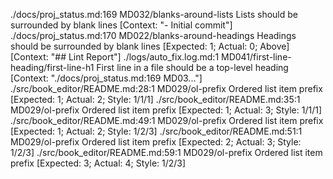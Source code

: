./docs/proj_status.md:169 MD032/blanks-around-lists Lists should be surrounded by blank lines [Context: "- Initial commit"]
./docs/proj_status.md:170 MD022/blanks-around-headings Headings should be surrounded by blank lines [Expected: 1; Actual: 0; Above] [Context: "## Lint Report"]
./logs/auto_fix.log.md:1 MD041/first-line-heading/first-line-h1 First line in a file should be a top-level heading [Context: "./docs/proj_status.md:169 MD03..."]
./src/book_editor/README.md:28:1 MD029/ol-prefix Ordered list item prefix [Expected: 1; Actual: 2; Style: 1/1/1]
./src/book_editor/README.md:35:1 MD029/ol-prefix Ordered list item prefix [Expected: 1; Actual: 3; Style: 1/1/1]
./src/book_editor/README.md:49:1 MD029/ol-prefix Ordered list item prefix [Expected: 1; Actual: 2; Style: 1/2/3]
./src/book_editor/README.md:51:1 MD029/ol-prefix Ordered list item prefix [Expected: 2; Actual: 3; Style: 1/2/3]
./src/book_editor/README.md:59:1 MD029/ol-prefix Ordered list item prefix [Expected: 3; Actual: 4; Style: 1/2/3]
